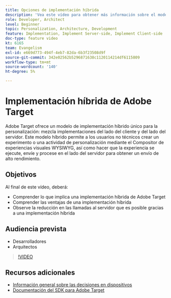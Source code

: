 ```yaml
---
title: Opciones de implementación híbrida
description: 'Vea este vídeo para obtener más información sobre el modelo de implementación híbrido único de Adobe Target para la personalización: mezcla implementaciones del lado del cliente y del lado del servidor.'
role: Developer, Architect
level: Beginner
topic: Personalization, Architecture, Development
feature: Implementation, Implement Server-side, Implement Client-side
doc-type: feature video
kt: 6165
team: Evangelism
exl-id: e669d773-494f-4eb7-82da-6b3f23508d9f
source-git-commit: 342e02562b5296871638c1120114214df6115809
workflow-type: tm+mt
source-wordcount: '140'
ht-degree: 5%

---
```


# Implementación híbrida de Adobe Target

Adobe Target ofrece un modelo de implementación híbrido único para la personalización: mezcla implementaciones del lado del cliente y del lado del servidor. Este modelo híbrido permite a los usuarios no técnicos crear un experimento o una actividad de personalización mediante el Compositor de experiencias visuales WYSIWYG, así como hacer que la experiencia se ejecute, envíe y procese en el lado del servidor para obtener un envío de alto rendimiento. 

## Objetivos

Al final de este vídeo, deberá:

* Comprender lo que implica una implementación híbrida de Adobe Target
* Comprender las ventajas de una implementación híbrida
* Observe la reducción en las llamadas al servidor que es posible gracias a una implementación híbrida

## Audiencia prevista

* Desarrolladores
* Arquitectos

>[!VIDEO](https://video.tv.adobe.com/v/41698/?quality=12)

## Recursos adicionales

* [Información general sobre las decisiones en dispositivos](https://experienceleague.adobe.com/docs/target-learn/tutorials/implementation/on-device-decisioning-overview.html?lang=en#implementation)
* [Documentación del SDK para Adobe Target](https://adobetarget-sdks.gitbook.io/docs/on-device-decisioning/introduction-to-on-device-decisioning)

